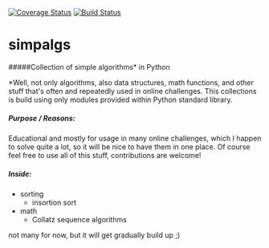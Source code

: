 [![Coverage Status](http://coveralls.io/repos/github/Antash696/simpalgs/badge.svg?branch=master)](https://coveralls.io/github/Antash696/simpalgs?branch=master)
[![Build Status](https://travis-ci.org/Antash696/simpalgs.svg?branch=master)](https://travis-ci.org/Antash696/simpalgs)

# simpalgs
#####Collection of simple algorithms* in Python

*Well, not only algorithms, also data structures, math functions, and other stuff that's often and repeatedly used in online challenges.
This collections is build using only modules provided within Python standard library.

##### Purpose / Reasons:
Educational and mostly for usage in many online challenges, which I happen to solve quite a lot, so it will be nice to have them in one place. 
Of course feel free to use all of this stuff, contributions are welcome!

##### Inside:
* sorting
  * insortion sort
* math
  * Collatz sequence algorithms

not many for now, but it will get gradually build up ;)
